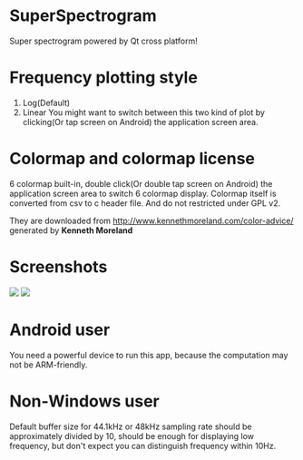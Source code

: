 # SuperSpectrogram
Super spectrogram powered by Qt cross platform!

# Frequency plotting style
1. Log(Default)
2. Linear
You might want to switch between this two kind of plot by clicking(Or tap screen on Android) the application screen area.

# Colormap and colormap license
6 colormap built-in, double click(Or double tap screen on Android) the application screen area to switch 6 colormap display.
Colormap itself is converted from csv to c header file. And do not restricted under GPL v2.

They are downloaded from http://www.kennethmoreland.com/color-advice/ generated by __**Kenneth Moreland**__

# Screenshots
<a><img src="https://rawgit.com/james34602/SuperSpectrogram/master/Screenshot1.png"/></a>
<a><img src="https://rawgit.com/james34602/SuperSpectrogram/master/Screenshot2.png"/></a>

# Android user
You need a powerful device to run this app, because the computation may not be ARM-friendly.

# Non-Windows user
Default buffer size for 44.1kHz or 48kHz sampling rate should be approximately divided by 10, should be enough for displaying low frequency, but don't expect you can distinguish frequency within 10Hz.